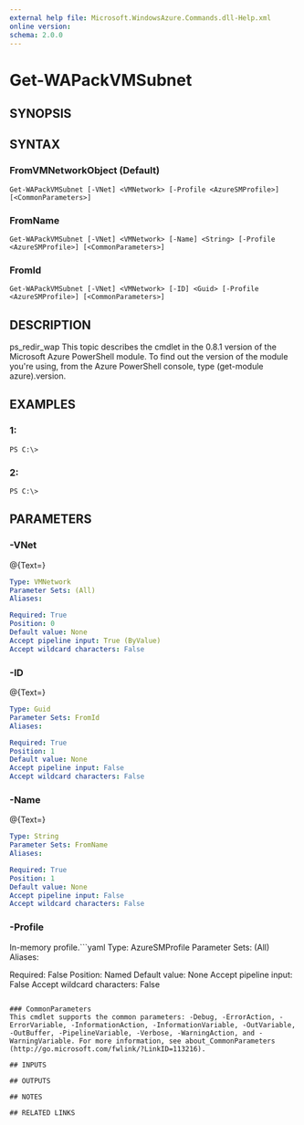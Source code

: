 ```yaml
---
external help file: Microsoft.WindowsAzure.Commands.dll-Help.xml
online version: 
schema: 2.0.0
---
```


# Get-WAPackVMSubnet

## SYNOPSIS

## SYNTAX

### FromVMNetworkObject (Default)
```
Get-WAPackVMSubnet [-VNet] <VMNetwork> [-Profile <AzureSMProfile>] [<CommonParameters>]
```

### FromName
```
Get-WAPackVMSubnet [-VNet] <VMNetwork> [-Name] <String> [-Profile <AzureSMProfile>] [<CommonParameters>]
```

### FromId
```
Get-WAPackVMSubnet [-VNet] <VMNetwork> [-ID] <Guid> [-Profile <AzureSMProfile>] [<CommonParameters>]
```

## DESCRIPTION
ps_redir_wap This topic describes the cmdlet in the 0.8.1 version of the Microsoft Azure PowerShell module.
To find out the version of the module you're using, from the Azure PowerShell console, type (get-module azure).version.

## EXAMPLES

### 1:
```
PS C:\>
```

### 2:
```
PS C:\>
```

## PARAMETERS

### -VNet
@{Text=}

```yaml
Type: VMNetwork
Parameter Sets: (All)
Aliases: 

Required: True
Position: 0
Default value: None
Accept pipeline input: True (ByValue)
Accept wildcard characters: False
```

### -ID
@{Text=}

```yaml
Type: Guid
Parameter Sets: FromId
Aliases: 

Required: True
Position: 1
Default value: None
Accept pipeline input: False
Accept wildcard characters: False
```

### -Name
@{Text=}

```yaml
Type: String
Parameter Sets: FromName
Aliases: 

Required: True
Position: 1
Default value: None
Accept pipeline input: False
Accept wildcard characters: False
```

### -Profile
In-memory profile.```yaml
Type: AzureSMProfile
Parameter Sets: (All)
Aliases: 

Required: False
Position: Named
Default value: None
Accept pipeline input: False
Accept wildcard characters: False
```

### CommonParameters
This cmdlet supports the common parameters: -Debug, -ErrorAction, -ErrorVariable, -InformationAction, -InformationVariable, -OutVariable, -OutBuffer, -PipelineVariable, -Verbose, -WarningAction, and -WarningVariable. For more information, see about_CommonParameters (http://go.microsoft.com/fwlink/?LinkID=113216).

## INPUTS

## OUTPUTS

## NOTES

## RELATED LINKS

